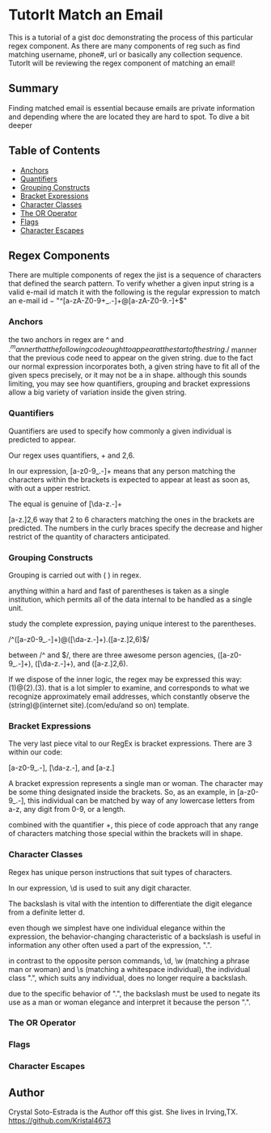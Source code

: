 # TutorIt Match an Email  

This is a tutorial of a gist doc demonstrating the process of this particular regex component. As there are many components of reg such as find matching username, phone#, url or basically any collection sequence. TutorIt will be reviewing the regex component of matching an email!
## Summary

Finding matched email is essential because emails are private information and depending where the are located they are hard to spot. To dive a bit deeper  

## Table of Contents

- [Anchors](#anchors)
- [Quantifiers](#quantifiers)
- [Grouping Constructs](#grouping-constructs)
- [Bracket Expressions](#bracket-expressions)
- [Character Classes](#character-classes)
- [The OR Operator](#the-or-operator)
- [Flags](#flags)
- [Character Escapes](#character-escapes)

## Regex Components
There are multiple components of regex the jist is a sequence of characters that defined the search pattern. To verify whether a given input string is a valid e-mail id match it with the following is the regular expression to match an e-mail id − "^[a-zA-Z0-9+_.-]+@[a-zA-Z0-9.-]+$"

### Anchors
the two anchors in regex are ^ and $.
^ manner that the following code ought to appear at the start of the string.
/$ manner that the previous code need to appear on the given string.
due to the fact our normal expression incorporates both, a given string have to fit all of the given specs precisely, or it may not be a in shape.
although this sounds limiting, you may see how quantifiers, grouping and bracket expressions allow a big variety of variation inside the given string.

### Quantifiers
Quantifiers are used to specify how commonly a given individual is predicted to appear.

Our regex uses  quantifiers, + and 2,6.

In our expression, [a-z0-9_.-]+ means that any person matching the characters within the brackets is expected to appear at least as soon as, with out a upper restrict.

The equal is genuine of [\da-z.-]+

[a-z.]2,6 way that 2 to 6 characters matching the ones in the brackets are predicted. The numbers in the curly braces specify the decrease and higher restrict of the quantity of characters anticipated.

### Grouping Constructs
Grouping is carried out with ( ) in regex.

anything within a hard and fast of parentheses is taken as a single institution, which permits all of the data internal to be handled as a single unit.

study the complete expression, paying unique interest to the parentheses.

/^([a-z0-9_.-]+)@([\da-z.-]+).([a-z.]2,6)$/

between /^ and $/, there are three awesome person agencies, ([a-z0-9_.-]+), ([\da-z.-]+), and ([a-z.]2,6).

If we dispose of the inner logic, the regex may be expressed this way: (1)@(2).(3). that is a lot simpler to examine, and corresponds to what we recognize approximately email addresses, which constantly observe the (string)@(internet site).(com/edu/and so on) template.

### Bracket Expressions
The very last piece vital to our RegEx is bracket expressions. There are 3 within our code:

[a-z0-9_.-], [\da-z.-], and [a-z.]

A bracket expression represents a single man or woman. The character may be some thing designated inside the brackets. So, as an example, in [a-z0-9_.-], this individual can be matched by way of any lowercase letters from a-z, any digit from 0-9, or a length.

combined with the quantifier +, this piece of code approach that any range of characters matching those special within the brackets will in shape.
### Character Classes
Regex has unique person instructions that suit types of characters.

In our expression, \d is used to suit any digit character.

The backslash is vital with the intention to differentiate the digit elegance from a definite letter d.

even though we simplest have one individual elegance within the expression, the behavior-changing characteristic of a backslash is useful in information any other often used a part of the expression, ".".

in contrast to the opposite person commands, \d, \w (matching a phrase man or woman) and \s (matching a whitespace individual), the individual class ".", which suits any individual, does no longer require a backslash.

due to the specific behavior of ".", the backslash must be used to negate its use as a man or woman elegance and interpret it because the person ".".
### The OR Operator
### Flags
### Character Escapes

## Author
Crystal Soto-Estrada is the Author off this gist. She lives in Irving,TX. 
https://github.com/Kristal4673

